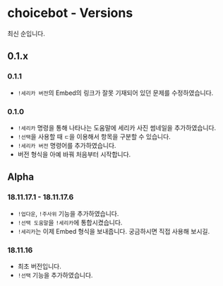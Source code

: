 # choicebot - Versions
최신 순입니다.

## 0.1.x
### 0.1.1
 - `!세리카 버전`의 Embed의 링크가 잘못 기재되어 있던 문제를 수정하였습니다.
### 0.1.0
 - `!세리카` 명령을 통해 나타나는 도움말에 세리카 사진 썸네일을 추가하였습니다.
 - `!선택`을 사용할 때 ` ㄷ `을 이용해서 항목을 구분할 수 있습니다.
 - `!세리카 버전` 명령어를 추가하였습니다.
 - 버전 형식을 아예 바꿔 처음부터 시작합니다.

## Alpha
### 18.11.17.1 - 18.11.17.6
 - `!업다운`, `!주사위` 기능을 추가하였습니다.
 - `!선택 도움말`을 `!세리카`에 통합시켰습니다.
 - `!세리카`는 이제 Embed 형식을 보내줍니다. 궁금하시면 직접 사용해 보시길.

### 18.11.16
 - 최초 버전입니다.
 - `!선택` 기능을 추가하였습니다.
